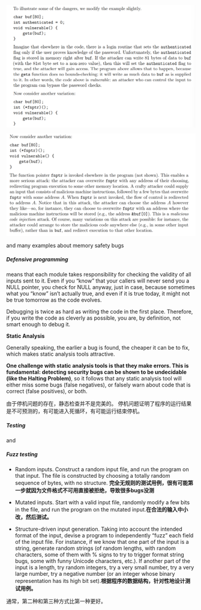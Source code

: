 ![image-20240117170521822](https://raw.githubusercontent.com/sunmiao0301/Public-Pic-Bed/main/imgfromPicGO/202401171705002.png)



![image-20240117170740195](https://raw.githubusercontent.com/sunmiao0301/Public-Pic-Bed/main/imgfromPicGO/202401171707266.png)

and many examples about memory safety bugs

##### Defensive programming

means that each module takes responsibility for checking the validity of all inputs sent to it. Even if you “know” that your callers will never send you a NULL pointer, you check for NULL anyway, just in case, because sometimes what you “know” isn’t actually true, and even if it is true today, it might not be true tomorrow as the code evolves.

Debugging is twice as hard as writing the code in the first place. Therefore, if you write the code as cleverly as possible, you are, by definition, not smart enough to debug it.

**Static Analysis**

Generally speaking, the earlier a bug is found, the cheaper it can be to fix, which makes static analysis tools attractive.

**One challenge with static analysis tools is that they make errors. This is fundamental: detecting security bugs can be shown to be undecidable (like the Halting Problem)**, so it follows that any static analysis tool will either miss some bugs (false negatives), or falsely warn about code that is correct (false positives), or both.

由于停机问题的存在，静态检查并不是完美的。
停机问题证明了程序的运行结果是不可预测的，有可能进入死循环，有可能运行结束停机。

##### Testing

and

##### Fuzz testing

- Random inputs. Construct a random input file, and run the program on that input. The file is constructed by choosing a totally random sequence of bytes, with no structure. **完全无规则的测试用例，很有可能第一步就因为文件格式不可用直接被拒绝，导致很多bugs没测**

- Mutated inputs. Start with a valid input file, randomly modify a few bits in the file, and run the program on the mutated input.**在合法的输入中小改，然后测试。** 

- Structure-driven input generation. Taking into account the intended format of the input, devise a program to independently “fuzz” each field of the input file. For instance, if we know that one part of the input is a string, generate random strings (of random lengths, with random characters, some of them with % signs to try to trigger format string bugs, some with funny Unicode characters, etc.). If another part of the input is a length, try random integers, try a very small number, try a very large number, try a negative number (or an integer whose binary representation has its high bit set).**根据程序的数据结构，针对性地设计测试用例。**

通常，第二种和第三种方式比第一种更好。